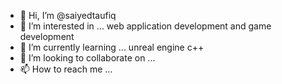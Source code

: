 - 👋 Hi, I’m @saiyedtaufiq
- 👀 I’m interested in ... web application development and game development
- 🌱 I’m currently learning ... unreal engine c++
- 💞️ I’m looking to collaborate on ...
- 📫 How to reach me ...

<!---
saiyedtaufiq/saiyedtaufiq is a ✨ special ✨ repository because its `README.md` (this file) appears on your GitHub profile.
You can click the Preview link to take a look at your changes.
--->
